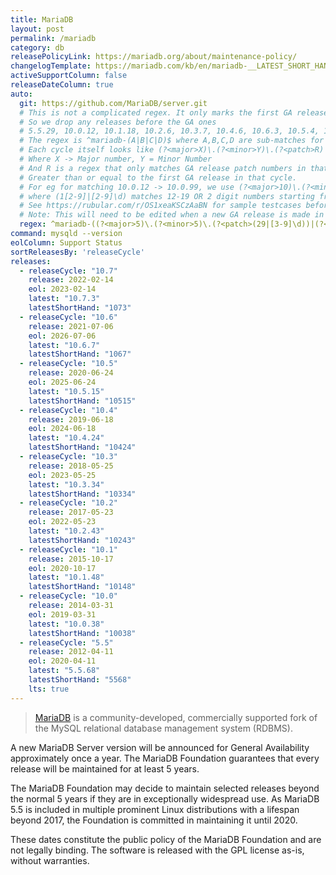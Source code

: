 ```yaml
---
title: MariaDB
layout: post
permalink: /mariadb
category: db
releasePolicyLink: https://mariadb.org/about/maintenance-policy/
changelogTemplate: https://mariadb.com/kb/en/mariadb-__LATEST_SHORT_HAND__-changelog/
activeSupportColumn: false
releaseDateColumn: true
auto:
  git: https://github.com/MariaDB/server.git
  # This is not a complicated regex. It only marks the first GA release in each release cycle
  # So we drop any releases before the GA ones
  # 5.5.29, 10.0.12, 10.1.18, 10.2.6, 10.3.7, 10.4.6, 10.6.3, 10.5.4, 10.7.2
  # The regex is ^mariadb-(A|B|C|D)$ where A,B,C,D are sub-matches for each of the cycles
  # Each cycle itself looks like (?<major>X)\.(?<minor>Y)\.(?<patch>R)
  # Where X -> Major number, Y = Minor Number
  # And R is a regex that only matches GA release patch numbers in that cycle. ie
  # Greater than or equal to the first GA release in that cycle.
  # For eg for matching 10.0.12 -> 10.0.99, we use (?<major>10)\.(?<minor>0)\.(?<patch>(1[2-9]|[2-9]\d))
  # where (1[2-9]|[2-9]\d) matches 12-19 OR 2 digit numbers starting from 2-9 (ie 20-99)
  # See https://rubular.com/r/OS1xeaKSCzAaBN for sample testcases before you edit.
  # Note: This will need to be edited when a new GA release is made in a new release cycle
  regex: ^mariadb-((?<major>5)\.(?<minor>5)\.(?<patch>(29|[3-9]\d))|(?<major>10)\.(?<minor>0)\.(?<patch>(1[2-9]|[2-9]\d))|(?<major>10)\.(?<minor>1)\.(?<patch>(1[8-9]|[2-9]\d))|(?<major>10)\.(?<minor>2)\.(?<patch>([6-9]|\d{2}))|(?<major>10)\.(?<minor>3)\.(?<patch>([7-9]|\d{2}))|(?<major>10)\.(?<minor>4)\.(?<patch>([6-9]|\d{2}))|(?<major>10)\.(?<minor>5)\.(?<patch>([4-9]|\d{2}))|(?<major>10)\.(?<minor>6)\.(?<patch>([3-9]|\d{2}))|(?<major>10)\.(?<minor>7)\.(?<patch>([2-9]|\d{2})))$
command: mysqld --version
eolColumn: Support Status
sortReleasesBy: 'releaseCycle'
releases:
  - releaseCycle: "10.7"
    release: 2022-02-14
    eol: 2023-02-14
    latest: "10.7.3"
    latestShortHand: "1073"
  - releaseCycle: "10.6"
    release: 2021-07-06
    eol: 2026-07-06
    latest: "10.6.7"
    latestShortHand: "1067"
  - releaseCycle: "10.5"
    release: 2020-06-24
    eol: 2025-06-24
    latest: "10.5.15"
    latestShortHand: "10515"
  - releaseCycle: "10.4"
    release: 2019-06-18
    eol: 2024-06-18
    latest: "10.4.24"
    latestShortHand: "10424"
  - releaseCycle: "10.3"
    release: 2018-05-25
    eol: 2023-05-25
    latest: "10.3.34"
    latestShortHand: "10334"
  - releaseCycle: "10.2"
    release: 2017-05-23
    eol: 2022-05-23
    latest: "10.2.43"
    latestShortHand: "10243"
  - releaseCycle: "10.1"
    release: 2015-10-17
    eol: 2020-10-17
    latest: "10.1.48"
    latestShortHand: "10148"
  - releaseCycle: "10.0"
    release: 2014-03-31
    eol: 2019-03-31
    latest: "10.0.38"
    latestShortHand: "10038"
  - releaseCycle: "5.5"
    release: 2012-04-11
    eol: 2020-04-11
    latest: "5.5.68"
    latestShortHand: "5568"
    lts: true
---
```


> [MariaDB](https://mariadb.org/about/) is a community-developed, commercially supported fork of the MySQL relational database management system (RDBMS).

A new MariaDB Server version will be announced for General Availability approximately once a year. The MariaDB Foundation guarantees that every release will be maintained for at least 5 years.

The MariaDB Foundation may decide to maintain selected releases beyond the normal 5 years if they are in exceptionally widespread use. As MariaDB 5.5 is included in multiple prominent Linux distributions with a lifespan beyond 2017, the Foundation is committed in maintaining it until 2020.

These dates constitute the public policy of the MariaDB Foundation and are not legally binding. The software is released with the GPL license as-is, without warranties.
